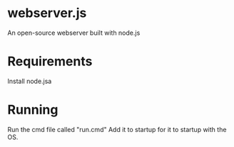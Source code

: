 # webserver.js
An open-source webserver built with node.js

# Requirements
Install node.jsa

# Running

Run the cmd file called "run.cmd"
Add it to startup for it to startup with the OS.
